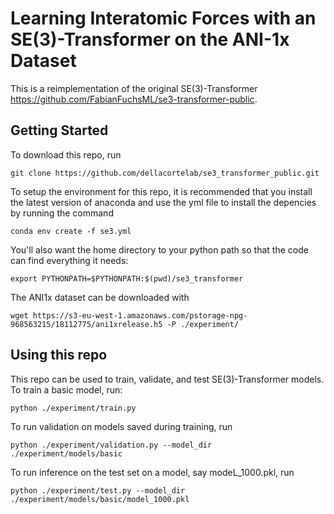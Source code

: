 # Learning Interatomic Forces with an SE(3)-Transformer on the ANI-1x Dataset

This is a reimplementation of the original SE(3)-Transformer https://github.com/FabianFuchsML/se3-transformer-public.

## Getting Started

To download this repo, run

    git clone https://github.com/dellacortelab/se3_transformer_public.git

To setup the environment for this repo, it is recommended that you install the latest version of anaconda and use the yml file to install the depencies by running the command

    conda env create -f se3.yml
  
You'll also want the home directory to your python path so that the code can find everything it needs:

    export PYTHONPATH=$PYTHONPATH:$(pwd)/se3_transformer
    
The ANI1x dataset can be downloaded with

    wget https://s3-eu-west-1.amazonaws.com/pstorage-npg-968563215/18112775/ani1xrelease.h5 -P ./experiment/

## Using this repo

This repo can be used to train, validate, and test SE(3)-Transformer models.  To train a basic model, run:

    python ./experiment/train.py

To run validation on models saved during training, run

    python ./experiment/validation.py --model_dir ./experiment/models/basic

To run inference on the test set on a model, say modeL_1000.pkl, run

    python ./experiment/test.py --model_dir ./experiment/models/basic/model_1000.pkl
